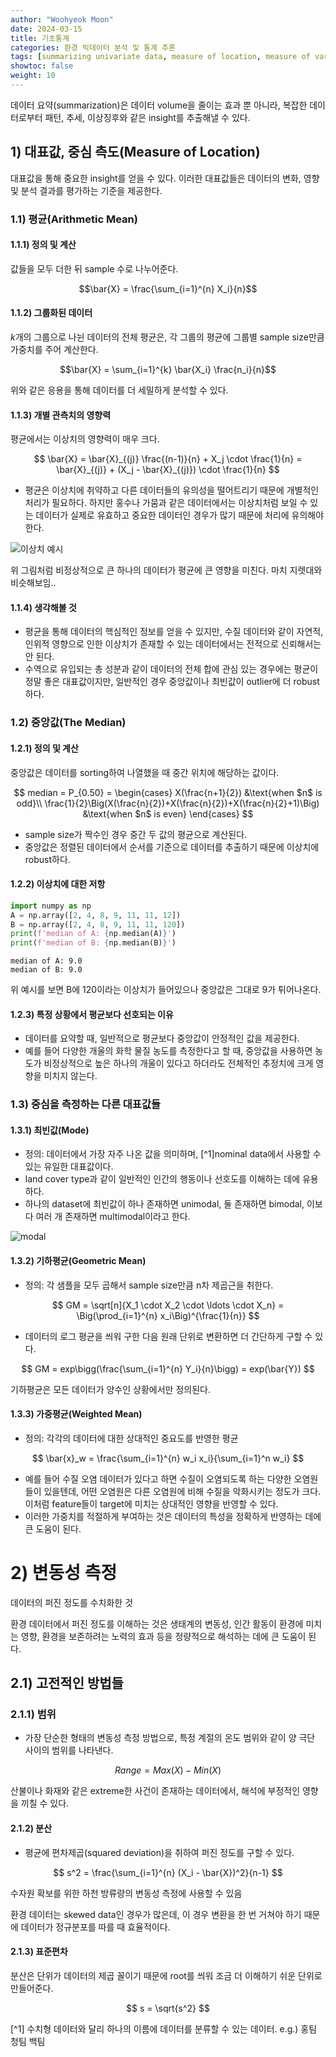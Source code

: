 ```yaml
---
author: "Woohyeok Moon"
date: 2024-03-15
title: 기초통계
categories: 환경 빅데이터 분석 및 통계 추론
tags: [summarizing univariate data, measure of location, measure of variability, measures of distribution symmetry, outliers, transformations]
showtoc: false
weight: 10
---
```


데이터 요약(summarization)은 데이터 volume을 줄이는 효과 뿐 아니라, 복잡한 데이터로부터 패턴, 추세, 이상징후와 같은 insight를 추출해낼 수 있다.

## 1) 대표값, 중심 측도(Measure of Location)

대표값을 통해 중요한 insight를 얻을 수 있다. 이러한 대표값들은 데이터의 변화, 영향 및 분석 결과를 평가하는 기준을 제공한다.

### 1.1) 평균(Arithmetic Mean)

#### 1.1.1) 정의 및 계산

값들을 모두 더한 뒤 sample 수로 나누어준다.

$$\bar{X} = \frac{\sum_{i=1}^{n} X_i}{n}$$

#### 1.1.2) 그룹화된 데이터

$k$개의 그룹으로 나뉜 데이터의 전체 평균은, 각 그룹의 평균에 그룹별 sample size만큼 가중치를 주어 계산한다.

$$\bar{X} = \sum_{i=1}^{k} \bar{X_i} \frac{n_i}{n}$$

위와 같은 응용을 통해 데이터를 더 세밀하게 분석할 수 있다.

#### 1.1.3) 개별 관측치의 영향력

평균에서는 이상치의 영향력이 매우 크다.

$$
\bar{X} = \bar{X}_{(j)} \frac{(n-1)}{n} + X_j \cdot \frac{1}{n} = \bar{X}_{(j)} + (X_j - \bar{X}_{(j)}) \cdot \frac{1}{n}
$$

- 평균은 이상치에 취약하고 다른 데이터들의 유의성을 떨어트리기 때문에 개별적인 처리가 필요하다. 하지만 홍수나 가뭄과 같은 데이터에서는 이상치처럼 보일 수 있는 데이터가 실제로 유효하고 중요한 데이터인 경우가 많기 때문에 처리에 유의해야 한다.

![이상치 예시](https://github.com/WooHyeok-Moon/Axiomize/assets/76620002/c821921d-c59d-4b44-bc2f-2590d2bf4b7b)

위 그림처럼 비정상적으로 큰 하나의 데이터가 평균에 큰 영향을 미친다. 마치 지렛대와 비슷해보임..

#### 1.1.4) 생각해볼 것

- 평균을 통해 데이터의 핵심적인 정보를 얻을 수 있지만, 수질 데이터와 같이 자연적, 인위적 영향으로 인한 이상치가 존재할 수 있는 데이터에서는 전적으로 신뢰해서는 안 된다.
- 수역으로 유입되는 총 성분과 같이 데이터의 전체 합에 관심 있는 경우에는 평균이 정말 좋은 대표값이지만, 일반적인 경우 중앙값이나 최빈값이 outlier에 더 robust하다.

### 1.2) 중앙값(The Median)

#### 1.2.1) 정의 및 계산

중앙값은 데이터를 sorting하여 나열했을 때 중간 위치에 해당하는 값이다.

$$
median = P_{0.50} =
\begin{cases}
X(\frac{n+1}{2}) &\text{when $n$ is odd}\\
\frac{1}{2}\Big(X(\frac{n}{2})+X(\frac{n}{2})+X(\frac{n}{2}+1)\Big) &\text{when $n$ is even}
\end{cases}
$$

- sample size가 짝수인 경우 중간 두 값의 평균으로 계산된다.
- 중앙값은 정렬된 데이터에서 순서를 기준으로 데이터를 추출하기 때문에 이상치에 robust하다.

#### 1.2.2) 이상치에 대한 저항


```python
import numpy as np
A = np.array([2, 4, 8, 9, 11, 11, 12])
B = np.array([2, 4, 8, 9, 11, 11, 120])
print(f'median of A: {np.median(A)}')
print(f'median of B: {np.median(B)}')
```

    median of A: 9.0
    median of B: 9.0
    

위 예시를 보면 B에 120이라는 이상치가 들어있으나 중앙값은 그대로 9가 튀어나온다.

#### 1.2.3) 특정 상황에서 평균보다 선호되는 이유

- 데이터를 요약할 때, 일반적으로 평균보다 중앙값이 안정적인 값을 제공한다.
- 예를 들어 다양한 개울의 화학 물질 농도를 측정한다고 할 때, 중앙값을 사용하면 농도가 비정상적으로 높은 하나의 개울이 있다고 하더라도 전체적인 추정치에 크게 영향을 미치지 않는다.

### 1.3) 중심을 측정하는 다른 대표값들

#### 1.3.1) 최빈값(Mode)

- 정의: 데이터에서 가장 자주 나온 값을 의미하며, [^1]nominal data에서 사용할 수 있는 유일한 대표값이다.
- land cover type과 같이 일반적인 인간의 행동이나 선호도를 이해하는 데에 유용하다.
- 하나의 dataset에 최빈값이 하나 존재하면 unimodal, 둘 존재하면 bimodal, 이보다 여러 개 존재하면 multimodal이라고 한다.

![modal](https://github.com/WooHyeok-Moon/Axiomize/assets/76620002/e2d5245b-fa84-456e-9344-bbfff479548c)

#### 1.3.2) 기하평균(Geometric Mean)

- 정의: 각 샘플을 모두 곱해서 sample size만큼 n차 제곱근을 취한다.

$$
GM = \sqrt[n]{X_1 \cdot X_2 \cdot \ldots \cdot X_n} = \Big(\prod_{i=1}^{n} x_i\Big)^{\frac{1}{n}}
$$

- 데이터의 로그 평균을 씌워 구한 다음 원래 단위로 변환하면 더 간단하게 구할 수 있다.

$$
GM = exp\bigg(\frac{\sum_{i=1}^{n} Y_i}{n}\bigg) = exp(\bar{Y})
$$

기하평균은 모든 데이터가 양수인 상황에서만 정의된다.

#### 1.3.3) 가중평균(Weighted Mean)

- 정의: 각각의 데이터에 대한 상대적인 중요도를 반영한 평균

$$
\bar{x}_w = \frac{\sum_{i=1}^{n} w_i x_i}{\sum_{i=1}^n w_i}
$$

- 예를 들어 수질 오염 데이터가 있다고 하면 수질이 오염되도록 하는 다양한 오염원들이 있을텐데, 어떤 오염원은 다른 오염원에 비해 수질을 악화시키는 정도가 크다. 이처럼 feature들이 target에 미치는 상대적인 영향을 반영할 수 있다.
- 이러한 가중치를 적절하게 부여하는 것은 데이터의 특성을 정확하게 반영하는 데에 큰 도움이 된다.

# 2) 변동성 측정

데이터의 퍼진 정도를 수치화한 것

환경 데이터에서 퍼진 정도를 이해하는 것은 생태계의 변동성, 인간 활동이 환경에 미치는 영향, 환경을 보존하려는 노력의 효과 등을 정량적으로 해석하는 데에 큰 도움이 된다. 

## 2.1) 고전적인 방법들

### 2.1.1) 범위

- 가장 단순한 형태의 변동성 측정 방법으로, 특정 계절의 온도 범위와 같이 양 극단 사이의 범위를 나타낸다.

$$
Range = Max(X) - Min(X)
$$

산불이나 화재와 같은 extreme한 사건이 존재하는 데이터에서, 해석에 부정적인 영향을 끼칠 수 있다.

#### 2.1.2) 분산

- 평균에 편차제곱(squared deviation)을 취하여 퍼진 정도를 구할 수 있다.

$$
s^2 = \frac{\sum_{i=1}^{n} (X_i - \bar{X})^2}{n-1}
$$

수자원 확보를 위한 하천 방류량의 변동성 측정에 사용할 수 있음

환경 데이터는 skewed data인 경우가 많은데, 이 경우 변환을 한 번 거쳐야 하기 때문에 데이터가 정규분포를 따를 때 효율적이다.

#### 2.1.3) 표준편차

분산은 단위가 데이터의 제곱 꼴이기 때문에 root를 씌워 조금 더 이해하기 쉬운 단위로 만들어준다.

$$
s = \sqrt{s^2}
$$

[^1] 수치형 데이터와 달리 하나의 이름에 데이터를 분류할 수 있는 데이터. e.g.) 홍팀 청팀 백팀


```python

```
